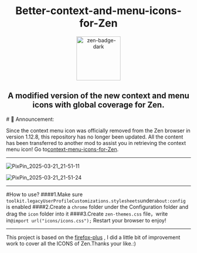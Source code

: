 <h1 align="center">Better-context-and-menu-icons-for-Zen</h1>
<div align="center">
    <a href="https://zen-browser.app/">
        <img width="120" alt="zen-badge-dark" src="https://github.com/user-attachments/assets/d6ab3ddf-6630-4062-92d0-22497d2a3f9a" />
    </a>
</div>
<h2 align="center">A modified version of the new context and menu icons with global coverage for Zen.</h2>
# 🚀 Announcement:

Since the context menu icon was officially removed from the Zen browser in version 1.12.8, this repository has no longer been updated. All the content has been transferred to another mod to assist you in retrieving the context menu icon!
Go to[context-menu-icons-for-Zen](https://github.com/1247343406/context-menu-icons-for-Zen).

---

![PixPin_2025-03-21_21-51-11](https://github.com/user-attachments/assets/28e41da1-713d-4870-bd4d-b4b07d7ebc8c)

![PixPin_2025-03-21_21-51-24](https://github.com/user-attachments/assets/bf71b750-4b51-4234-b4cf-a71997f2ccb8)

---
#How to use?
####1.Make sure `toolkit.legacyUserProfileCustomizations.stylesheets`under`about:config` is enabled
####2.Create a `chrome` folder under the Configuration folder and drag the `icon` folder into it
####3.Create `zen-themes.css` file，write in`@import url("icons/icons.css");`
Restart your browser to enjoy!

---
This project is based on the [firefox-plus](https://github.com/amnweb/firefox-plus) , I did a little bit of improvement work to cover all the ICONS of Zen.Thanks your like.:)
